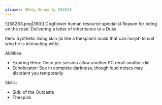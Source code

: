 ```yaml
---
aliases: [Ken, Kenny G, 58263]
---
```

![[58263.png|350]]
Cogflower human resource specialist
Reason for being on the road: Delivering a letter of inheritance to a Duke

Item: Synthetic living skin (is like a thespian’s mask that can morph to suit who he is interacting with)

Abilities:
- Expiring Hero: Once per session allow another PC reroll another die
- Echolocator: See in complete darkness, though loud noises may disorient you temporarily

Skills:
- Sidu of the Outcaste
- Thespian

